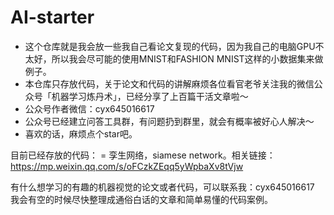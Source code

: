 # AI-starter
- 这个仓库就是我会放一些我自己看论文复现的代码，因为我自己的电脑GPU不太好，所以我会尽可能的使用MNIST和FASHION MNIST这样的小数据集来做例子。
- 本仓库只存放代码，关于论文和代码的讲解麻烦各位看官老爷关注我的微信公众号「机器学习炼丹术」，已经分享了上百篇干活文章啦～
- 公众号作者微信：cyx645016617
- 公众号已经建立问答工具群，有问题扔到群里，就会有概率被好心人解决～
- 喜欢的话，麻烦点个star吧。

目前已经存放的代码：
= 孪生网络，siamese network。相关链接：https://mp.weixin.qq.com/s/oFCzkZEqq5yWpbaXv8tVjw

有什么想学习的有趣的机器视觉的论文或者代码，可以联系我：cyx645016617 
我会有空的时候尽快整理成通俗白话的文章和简单易懂的代码案例。
